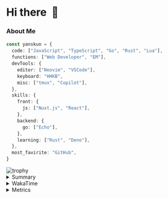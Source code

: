# Hi there&nbsp; :wave:

### About Me

```ts
const yanskun = {
  code: ["JavaScript", "TypeScript", "Go", "Rust", "Lua"],
  functions: ["Web Developer", "EM"],
  devTools: {
    editor: ["Neovim", "VSCode"],
    keyboard: "HHKB",
    misc: ["tmux", "Copilot"],
  },
  skills: {
    front: {
      js: ["Nuxt.js", "React"],
    },
    backend: {
      go: ["Echo"],
    },
    learning: ["Rust", "Deno"],
  },
  most_favirite: "GitHub",
}
```
<!-- https://github.com/ryo-ma/github-profile-trophy -->
<img src="https://github-profile-trophy.vercel.app/?username=yanskun&theme=onedark&column=3" alt="trophy">


<details>
  <summary>Summary</summary>
  <!-- https://github.com/vn7n24fzkq/github-profile-summary-cards -->
<picture>
  <source media="(prefers-color-scheme: dark)" srcset="https://raw.githubusercontent.com/yanskun/yanskun/master/profile-summary-card-output/nord_dark/0-profile-details.svg">
 <img src="https://raw.githubusercontent.com/yanskun/yanskun/master/profile-summary-card-output/default/0-profile-details.svg">
</picture>
<br>
<picture>
  <source media="(prefers-color-scheme: dark)" srcset="https://raw.githubusercontent.com/yanskun/yanskun/master/profile-summary-card-output/nord_dark/1-repos-per-language.svg">
 <img src="https://raw.githubusercontent.com/yanskun/yanskun/master/profile-summary-card-output/default/1-repos-per-language.svg">
</picture>
<picture>
  <source media="(prefers-color-scheme: dark)" srcset="https://raw.githubusercontent.com/yanskun/yanskun/master/profile-summary-card-output/nord_dark/2-most-commit-language.svg">
 <img src="https://raw.githubusercontent.com/yanskun/yanskun/master/profile-summary-card-output/default/2-most-commit-language.svg">
</picture>
<br>
<picture>
  <source media="(prefers-color-scheme: dark)" srcset="https://raw.githubusercontent.com/yanskun/yanskun/master/profile-summary-card-output/nord_dark/3-stats.svg">
 <img src="https://raw.githubusercontent.com/yanskun/yanskun/master/profile-summary-card-output/default/3-stats.svg">
</picture>
<picture>
  <source media="(prefers-color-scheme: dark)" srcset="https://raw.githubusercontent.com/yanskun/yanskun/master/profile-summary-card-output/nord_dark/4-productive-time.svg">
 <img src="https://raw.githubusercontent.com/yanskun/yanskun/master/profile-summary-card-output/default/4-productive-time.svg">
</picture>

</details>

<details>
  <summary>WakaTime</summary>
<!--START_SECTION:waka-->
![Code Time](http://img.shields.io/badge/Code%20Time-1%2C062%20hrs%2017%20mins-blue)

**🐱 My GitHub Data** 

> 📦 130.8 kB Used in GitHub's Storage 
 > 
> 🏆 1,677 Contributions in the Year 2024
 > 
> 💼 Opted to Hire
 > 
> 📜 111 Public Repositories 
 > 
> 🔑 3 Private Repositories 
 > 
**I'm an Early 🐤** 

```text
🌞 Morning                2591 commits        ███░░░░░░░░░░░░░░░░░░░░░░   13.38 % 
🌆 Daytime                9155 commits        ████████████░░░░░░░░░░░░░   47.26 % 
🌃 Evening                4867 commits        ██████░░░░░░░░░░░░░░░░░░░   25.13 % 
🌙 Night                  2757 commits        ████░░░░░░░░░░░░░░░░░░░░░   14.23 % 
```
📅 **I'm Most Productive on Tuesday** 

```text
Monday                   2417 commits        ███░░░░░░░░░░░░░░░░░░░░░░   12.48 % 
Tuesday                  4396 commits        ██████░░░░░░░░░░░░░░░░░░░   22.69 % 
Wednesday                3323 commits        ████░░░░░░░░░░░░░░░░░░░░░   17.16 % 
Thursday                 3254 commits        ████░░░░░░░░░░░░░░░░░░░░░   16.80 % 
Friday                   2319 commits        ███░░░░░░░░░░░░░░░░░░░░░░   11.97 % 
Saturday                 1655 commits        ██░░░░░░░░░░░░░░░░░░░░░░░   08.54 % 
Sunday                   2006 commits        ███░░░░░░░░░░░░░░░░░░░░░░   10.36 % 
```


📊 **This Week I Spent My Time On** 

```text
🕑︎ Time Zone: Asia/Tokyo

💬 Programming Languages: 
TypeScript               26 hrs 9 mins       █████████████████████░░░░   85.59 % 
Markdown                 1 hr 49 mins        █░░░░░░░░░░░░░░░░░░░░░░░░   05.96 % 
YAML                     35 mins             ░░░░░░░░░░░░░░░░░░░░░░░░░   01.94 % 
Protocol Buffer          33 mins             ░░░░░░░░░░░░░░░░░░░░░░░░░   01.83 % 
Other                    26 mins             ░░░░░░░░░░░░░░░░░░░░░░░░░   01.44 % 

🔥 Editors: 
VS Code                  27 hrs 26 mins      ██████████████████████░░░   89.77 % 
Neovim                   3 hrs 7 mins        ███░░░░░░░░░░░░░░░░░░░░░░   10.23 % 

💻 Operating System: 
Mac                      30 hrs 33 mins      █████████████████████████   100.00 % 
```


 Last Updated on 06/08/2024 06:13:01 UTC
<!--END_SECTION:waka-->
</details>

<details>
  <summary>Metrics</summary>
  <img src="https://github.com/yanskun/yanskun/blob/main/github-metrics.svg" alt="Metrics">
</details>
